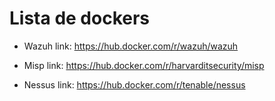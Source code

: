 # Lista de dockers 

* Wazuh link: https://hub.docker.com/r/wazuh/wazuh

* Misp link: https://hub.docker.com/r/harvarditsecurity/misp

* Nessus link: https://hub.docker.com/r/tenable/nessus
